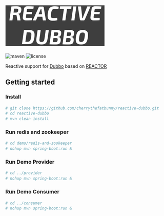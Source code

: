 ![logo](logo.png)
--
![maven](https://img.shields.io/maven-central/v/com.github.cherrythefatbunny/reactive-dubbo.svg)
![license](https://img.shields.io/github/license/cherrythefatbunny/reactive-dubbo.svg)

Reactive support for [Dubbo](http://dubbo.apache.org) based on [REACTOR](https://projectreactor.io/)

## Getting started
### Install
```bash
# git clone https://github.com/cherrythefatbunny/reactive-dubbo.git
# cd reactive-dubbo
# mvn clean install
```
### Run redis and zookeeper
```bash
# cd demo/redis-and-zookeeper
# nohup mvn spring-boot:run &
```
### Run Demo Provider
```bash
# cd ../provider
# nohup mvn spring-boot:run &
```
### Run Demo Consumer
```bash
# cd ../consumer
# nohup mvn spring-boot:run &
```